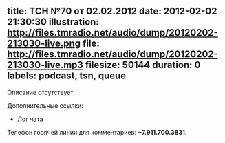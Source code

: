 title: ТСН №70 от 02.02.2012
date: 2012-02-02 21:30:30
illustration: http://files.tmradio.net/audio/dump/20120202-213030-live.png
file: http://files.tmradio.net/audio/dump/20120202-213030-live.mp3
filesize: 50144
duration: 0
labels: podcast, tsn, queue
---
Описание отсутствует.

Дополнительные ссылки:

- [Лог чата](http://files.tmradio.net/audio/dump/20120202-213030-live.log)

Телефон горячей линии для комментариев: **+7.911.700.3831**.
